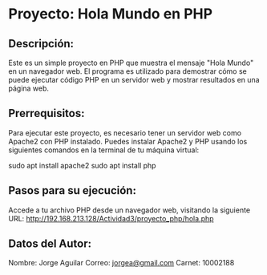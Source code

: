 # Proyecto: Hola Mundo en PHP

## Descripción:
Este es un simple proyecto en PHP que muestra el mensaje "Hola Mundo" en un navegador web. El programa es utilizado para demostrar cómo se puede ejecutar código PHP en un servidor web y mostrar resultados en una página web.

## Prerrequisitos:
Para ejecutar este proyecto, es necesario tener un servidor web como Apache2 con PHP instalado. Puedes instalar Apache2 y PHP usando los siguientes comandos en la terminal de tu máquina virtual:

sudo apt install apache2
sudo apt install php

## Pasos para su ejecución:
Accede a tu archivo PHP desde un navegador web, visitando la siguiente URL: 
http://192.168.213.128/Actividad3/proyecto_php/hola.php

## Datos del Autor:
Nombre: Jorge Aguilar
Correo: jorgea@gmail.com
Carnet: 10002188
